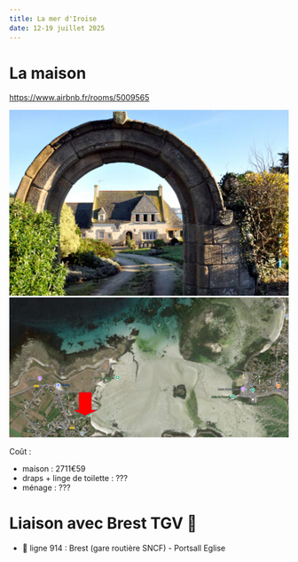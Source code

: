 ```yaml
---
title: La mer d'Iroise
date: 12-19 juillet 2025
---
```


<style type="text/css">
@import url("https://unpkg.com/sakura.css/css/normalize.css");
@import url("https://unpkg.com/sakura.css/css/sakura.css");
</style>

# La maison

<https://www.airbnb.fr/rooms/5009565>

![2 Impasse de la Cave, 29840 Landunvez](images/maison.png) 
![2 Impasse de la Cave, 29840 Landunvez](images/satellite.png)

Coût :

- maison : 2711€59
- draps + linge de toilette : ???
- ménage : ???

# Liaison avec Brest TGV 🚆

- 🚌 ligne 914 : Brest (gare routière SNCF) - Portsall Eglise




